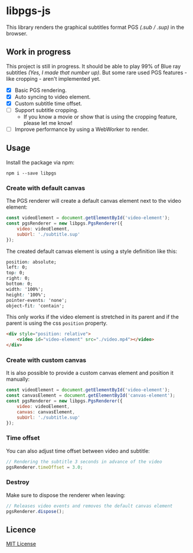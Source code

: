 # libpgs-js

This library renders the graphical subtitles format PGS _(.sub / .sup)_ in the browser.

## Work in progress

This project is still in progress. It should be able to play 99% of Blue ray subtitles _(Yes, I made that number up)_. 
But some rare used PGS features - like cropping - aren't implemented yet.

- [x] Basic PGS rendering.
- [x] Auto syncing to video element.
- [x] Custom subtitle time offset.
- [ ] Support subtitle cropping.
  - If you know a movie or show that is using the cropping feature, please let me know!
- [ ] Improve performance by using a WebWorker to render.

## Usage

Install the package via npm:
```
npm i --save libpgs
```

### Create with default canvas

The PGS renderer will create a default canvas element next to the video element:

```javascript
const videoElement = document.getElementById('video-element');
const pgsRenderer = new libpgs.PgsRenderer({
    video: videoElement,
    subUrl: './subtitle.sup'
});
```

The created default canvas element is using a style definition like this:

```css
position: absolute;
left: 0;
top: 0;
right: 0;
bottom: 0;
width: '100%';
height: '100%';
pointer-events: 'none';
object-fit: 'contain';
```

This only works if the video element is stretched in its parent and if the parent is using the css `position` property.

```html
<div style="position: relative">
    <video id="video-element" src="./video.mp4"></video>
</div>
```

### Create with custom canvas

It is also possible to provide a custom canvas element and position it manually:

```javascript
const videoElement = document.getElementById('video-element');
const canvasElement = document.getElementById('canvas-element');
const pgsRenderer = new libpgs.PgsRenderer({
    video: videoElement,
    canvas: canvasElement,
    subUrl: './subtitle.sup'
});
```

### Time offset

You can also adjust time offset between video and subtitle:

```javascript
// Rendering the subtitle 3 seconds in advance of the video
pgsRenderer.timeOffset = 3.0;
```

### Destroy

Make sure to dispose the renderer when leaving:

```javascript
// Releases video events and removes the default canvas element
pgsRenderer.dispose();
```

## Licence

[MIT License](LICENSE)
